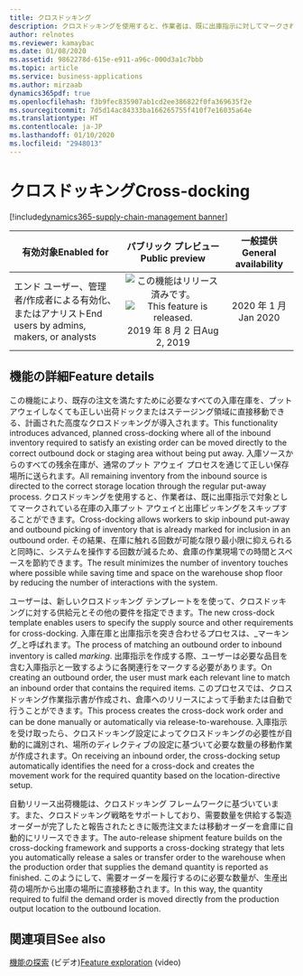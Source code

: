 ```yaml
---
title: クロスドッキング
description: クロスドッキングを使用すると、作業者は、既に出庫指示に対してマークされている在庫の入庫プット アウェイと出庫ピッキングをスキップすることができます。
author: relnotes
ms.reviewer: kamaybac
ms.date: 01/08/2020
ms.assetid: 9862278d-615e-e911-a96c-000d3a1c7bbb
ms.topic: article
ms.service: business-applications
ms.author: mirzaab
dynamics365pdf: true
ms.openlocfilehash: f3b9fec835907ab1cd2ee386822f0fa369635f2e
ms.sourcegitcommit: 7d5d14ac84333ba166265755f410f7e16035a64e
ms.translationtype: HT
ms.contentlocale: ja-JP
ms.lasthandoff: 01/10/2020
ms.locfileid: "2948013"
---
```

# <a name="cross-docking"></a><span data-ttu-id="3047c-103">クロスドッキング</span><span class="sxs-lookup"><span data-stu-id="3047c-103">Cross-docking</span></span>
[!include[dynamics365-supply-chain-management banner](../includes/dynamics365-supply-chain-management.md)]

| <span data-ttu-id="3047c-104">有効対象</span><span class="sxs-lookup"><span data-stu-id="3047c-104">Enabled for</span></span>    |  <span data-ttu-id="3047c-105">パブリック プレビュー</span><span class="sxs-lookup"><span data-stu-id="3047c-105">Public preview</span></span> | <span data-ttu-id="3047c-106">一般提供</span><span class="sxs-lookup"><span data-stu-id="3047c-106">General availability</span></span> | 
| ---------- | :----------: |:----------: |
|<span data-ttu-id="3047c-107">エンド ユーザー、管理者/作成者による有効化、またはアナリスト</span><span class="sxs-lookup"><span data-stu-id="3047c-107">End users by admins, makers, or analysts</span></span>|<span data-ttu-id="3047c-108">![この機能はリリース済みです。](/dynamics365-release-plan/media/green-checkmark.png "この機能はリリース済みです。")</span><span class="sxs-lookup"><span data-stu-id="3047c-108">![This feature is released.](/dynamics365-release-plan/media/green-checkmark.png "This feature is released.")</span></span> <span data-ttu-id="3047c-109">2019 年 8 月 2 日</span><span class="sxs-lookup"><span data-stu-id="3047c-109">Aug 2, 2019</span></span>| <span data-ttu-id="3047c-110">2020 年 1 月</span><span class="sxs-lookup"><span data-stu-id="3047c-110">Jan 2020</span></span>|






## <a name="feature-details"></a><span data-ttu-id="3047c-111">機能の詳細</span><span class="sxs-lookup"><span data-stu-id="3047c-111">Feature details</span></span>
<!--feature detail start -->
<span data-ttu-id="3047c-112">この機能により、既存の注文を満たすために必要なすべての入庫在庫を、プット アウェイしなくても正しい出荷ドックまたはステージング領域に直接移動できる、計画された高度なクロスドッキングが導入されます。</span><span class="sxs-lookup"><span data-stu-id="3047c-112">This functionality introduces advanced, planned cross-docking where all of the inbound inventory required to satisfy an existing order can be moved directly to the correct outbound dock or staging area without being put away.</span></span> <span data-ttu-id="3047c-113">入庫ソースからのすべての残余在庫が、通常のプット アウェイ プロセスを通じて正しい保存場所に送られます。</span><span class="sxs-lookup"><span data-stu-id="3047c-113">All remaining inventory from the inbound source is directed to the correct storage location through the regular put-away process.</span></span> <span data-ttu-id="3047c-114">クロスドッキングを使用すると、作業者は、既に出庫指示で対象としてマークされている在庫の入庫プット アウェイと出庫ピッキングをスキップすることができます。</span><span class="sxs-lookup"><span data-stu-id="3047c-114">Cross-docking allows workers to skip inbound put-away and outbound picking of inventory that is already marked for inclusion in an outbound order.</span></span> <span data-ttu-id="3047c-115">その結果、在庫に触れる回数が可能な限り最小限に抑えられると同時に、システムを操作する回数が減るため、倉庫の作業現場での時間とスペースを節約できます。</span><span class="sxs-lookup"><span data-stu-id="3047c-115">The result minimizes the number of inventory touches where possible while saving time and space on the warehouse shop floor by reducing the number of interactions with the system.</span></span> 

<span data-ttu-id="3047c-116">ユーザーは、新しいクロスドッキング テンプレートをを使って、クロスドッキングに対する供給元とその他の要件を指定できます。</span><span class="sxs-lookup"><span data-stu-id="3047c-116">The new cross-dock template enables users to specify the supply source and other requirements for cross-docking.</span></span> <span data-ttu-id="3047c-117">入庫在庫と出庫指示を突き合わせるプロセスは、_マーキング_と呼ばれます。</span><span class="sxs-lookup"><span data-stu-id="3047c-117">The process of matching an outbound order to inbound inventory is called _marking_.</span></span> <span data-ttu-id="3047c-118">出庫指示を作成する際、ユーザーは必要な品目を含む入庫指示と一致するように各関連行をマークする必要があります。</span><span class="sxs-lookup"><span data-stu-id="3047c-118">On creating an outbound order, the user must mark each relevant line to match an inbound order that contains the required items.</span></span> <span data-ttu-id="3047c-119">このプロセスでは、クロスドッキング作業指示書が作成され、倉庫へのリリースによって手動または自動で行うことができます。</span><span class="sxs-lookup"><span data-stu-id="3047c-119">This process creates the cross-dock work order and can be done manually or automatically via release-to-warehouse.</span></span> <span data-ttu-id="3047c-120">入庫指示を受け取ったら、クロスドッキング設定によってクロスドッキングの必要性が自動的に識別され、場所のディレクティブの設定に基づいて必要な数量の移動作業が作成されます。</span><span class="sxs-lookup"><span data-stu-id="3047c-120">On receiving an inbound order, the cross-docking setup automatically identifies the need for a cross-dock and creates the movement work for the required quantity based on the location-directive setup.</span></span>

<span data-ttu-id="3047c-121">自動リリース出荷機能は、クロスドッキング フレームワークに基づいています。また、クロスドッキング戦略をサポートしており、需要数量を供給する製造オーダーが完了したと報告されたときに販売注文または移動オーダーを倉庫に自動的にリリースできます。</span><span class="sxs-lookup"><span data-stu-id="3047c-121">The auto-release shipment feature builds on the cross-docking framework and supports a cross-docking strategy that lets you automatically release a sales or transfer order to the warehouse when the production order that supplies the demand quantity is reported as finished.</span></span> <span data-ttu-id="3047c-122">このようにして、需要オーダーを履行するのに必要な数量が、生産出荷の場所から出庫の場所に直接移動されます。</span><span class="sxs-lookup"><span data-stu-id="3047c-122">In this way, the quantity required to fulfil the demand order is moved directly from the production output location to the outbound location.</span></span>
<!--feature detail end -->










## <a name="see-also"></a><span data-ttu-id="3047c-123">関連項目</span><span class="sxs-lookup"><span data-stu-id="3047c-123">See also</span></span>
<span data-ttu-id="3047c-124">[機能の探索](https://www.microsoft.com/videoplayer/embed/RE4f7LF) (ビデオ)</span><span class="sxs-lookup"><span data-stu-id="3047c-124">[Feature exploration](https://www.microsoft.com/videoplayer/embed/RE4f7LF) (video)</span></span>

